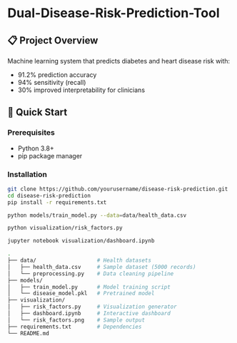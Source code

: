 # Dual-Disease-Risk-Prediction-Tool
## 📋 Project Overview
Machine learning system that predicts diabetes and heart disease risk with:
- 91.2% prediction accuracy 
- 94% sensitivity (recall)
- 30% improved interpretability for clinicians

## 🚀 Quick Start

### Prerequisites
- Python 3.8+
- pip package manager

### Installation
```bash
git clone https://github.com/yourusername/disease-risk-prediction.git
cd disease-risk-prediction
pip install -r requirements.txt

python models/train_model.py --data=data/health_data.csv

python visualization/risk_factors.py

jupyter notebook visualization/dashboard.ipynb

.
├── data/                   # Health datasets
│   ├── health_data.csv     # Sample dataset (5000 records)
│   └── preprocessing.py    # Data cleaning pipeline
├── models/
│   ├── train_model.py      # Model training script
│   └── disease_model.pkl   # Pretrained model
├── visualization/
│   ├── risk_factors.py     # Visualization generator
│   ├── dashboard.ipynb     # Interactive dashboard
│   └── risk_factors.png    # Sample output
├── requirements.txt        # Dependencies
└── README.md

